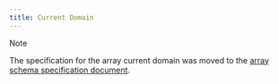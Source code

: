 ```yaml
---
title: Current Domain
---
```


> [!NOTE]
> The specification for the array current domain was moved to the [array schema specification document](./array_schema.md#current-domain).
